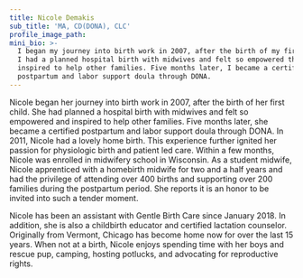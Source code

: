 ```yaml
---
title: Nicole Demakis
sub_title: 'MA, CD(DONA), CLC'
profile_image_path:
mini_bio: >-
  I began my journey into birth work in 2007, after the birth of my first child.
  I had a planned hospital birth with midwives and felt so empowered that I was
  inspired to help other families. Five months later, I became a certified
  postpartum and labor support doula through DONA.
---
```


Nicole began her journey into birth work in 2007, after the birth of her first child. She had planned a hospital birth with midwives and felt so empowered and inspired to help other families. Five months later, she became a certified postpartum and labor support doula through DONA. In 2011, Nicole had a lovely home birth. This experience further ignited her passion for physiologic birth and patient led care. Within a few months, Nicole was enrolled in midwifery school in Wisconsin. As a student midwife, Nicole apprenticed with a homebirth midwife for two and a half years and had the privilege of attending over 400 births and supporting over 200 families during the postpartum period. She reports it is an honor to be invited into such a tender moment. &nbsp;

Nicole has been an assistant with Gentle Birth Care since January 2018. In addition, she is also a childbirth educator and certified lactation counselor. Originally from Vermont, Chicago has become home now for over the last 15 years. When not at a birth, Nicole enjoys spending time with her boys and rescue pup, camping, hosting potlucks, and advocating for reproductive rights.